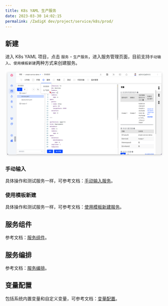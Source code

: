 ```yaml
---
title: K8s YAML 生产服务
date: 2023-03-30 14:02:15
permalink: /ZadigX dev/project/service/k8s/prod/
---
```


## 新建

进入 K8s YAML 项目，点击 `服务` - `生产服务`，进入服务管理页面，目前支持`手动输入`、`使用模板新建`两种方式来创建服务。

![创建服务](../_images/create_k8s_service_prod.png)

### 手动输入

具体操作和测试服务一样，可参考文档：[手动输入服务](/ZadigX%20dev/project/service/k8s/#手工输入服务)。

### 使用模板新建

具体操作和测试服务一样，可参考文档：[使用模板新建服务](/ZadigX%20dev/project/service/k8s/#使用模板新建服务)。

## 服务组件

参考文档：[服务组件](/ZadigX%20dev/project/service/module/)。

## 服务编排

参考文档：[服务编排](/ZadigX%20dev/project/service/k8s/#服务编排)。

## 变量配置

包括系统内置变量和自定义变量，可参考文档：[变量配置](/ZadigX%20dev/project/service/k8s/#变量配置)。
